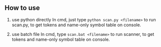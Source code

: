 ## How to use

1. use python directly
In cmd, just type `python scan.py <filename>` to run scan.py, to get tokens and name-only symbol table on console.

2. use batch file
In cmd, type `scan.bat <filename>` to run scanner, to get tokens and name-only symbol table on console.

